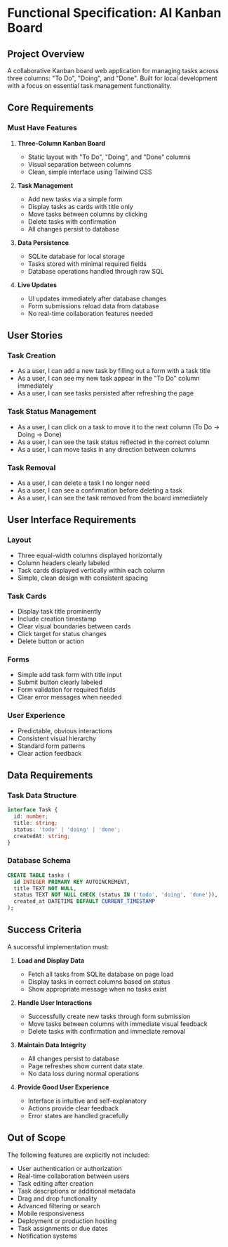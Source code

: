 # Functional Specification: AI Kanban Board

## Project Overview

A collaborative Kanban board web application for managing tasks across three columns: "To Do", "Doing", and "Done". Built for local development with a focus on essential task management functionality.

## Core Requirements

### Must Have Features

1. **Three-Column Kanban Board**
   - Static layout with "To Do", "Doing", and "Done" columns
   - Visual separation between columns
   - Clean, simple interface using Tailwind CSS

2. **Task Management**
   - Add new tasks via a simple form
   - Display tasks as cards with title only
   - Move tasks between columns by clicking
   - Delete tasks with confirmation
   - All changes persist to database

3. **Data Persistence**
   - SQLite database for local storage
   - Tasks stored with minimal required fields
   - Database operations handled through raw SQL

4. **Live Updates**
   - UI updates immediately after database changes
   - Form submissions reload data from database
   - No real-time collaboration features needed

## User Stories

### Task Creation
- As a user, I can add a new task by filling out a form with a task title
- As a user, I can see my new task appear in the "To Do" column immediately
- As a user, I can see tasks persisted after refreshing the page

### Task Status Management
- As a user, I can click on a task to move it to the next column (To Do → Doing → Done)
- As a user, I can see the task status reflected in the correct column
- As a user, I can move tasks in any direction between columns

### Task Removal
- As a user, I can delete a task I no longer need
- As a user, I can see a confirmation before deleting a task
- As a user, I can see the task removed from the board immediately

## User Interface Requirements

### Layout
- Three equal-width columns displayed horizontally
- Column headers clearly labeled
- Task cards displayed vertically within each column
- Simple, clean design with consistent spacing

### Task Cards
- Display task title prominently
- Include creation timestamp
- Clear visual boundaries between cards
- Click target for status changes
- Delete button or action

### Forms
- Simple add task form with title input
- Submit button clearly labeled
- Form validation for required fields
- Clear error messages when needed

### User Experience
- Predictable, obvious interactions
- Consistent visual hierarchy
- Standard form patterns
- Clear action feedback

## Data Requirements

### Task Data Structure
```typescript
interface Task {
  id: number;
  title: string;
  status: 'todo' | 'doing' | 'done';
  createdAt: string;
}
```

### Database Schema
```sql
CREATE TABLE tasks (
  id INTEGER PRIMARY KEY AUTOINCREMENT,
  title TEXT NOT NULL,
  status TEXT NOT NULL CHECK (status IN ('todo', 'doing', 'done')),
  created_at DATETIME DEFAULT CURRENT_TIMESTAMP
);
```

## Success Criteria

A successful implementation must:

1. **Load and Display Data**
   - Fetch all tasks from SQLite database on page load
   - Display tasks in correct columns based on status
   - Show appropriate message when no tasks exist

2. **Handle User Interactions**
   - Successfully create new tasks through form submission
   - Move tasks between columns with immediate visual feedback
   - Delete tasks with confirmation and immediate removal

3. **Maintain Data Integrity**
   - All changes persist to database
   - Page refreshes show current data state
   - No data loss during normal operations

4. **Provide Good User Experience**
   - Interface is intuitive and self-explanatory
   - Actions provide clear feedback
   - Error states are handled gracefully

## Out of Scope

The following features are explicitly not included:

- User authentication or authorization
- Real-time collaboration between users
- Task editing after creation
- Task descriptions or additional metadata
- Drag and drop functionality
- Advanced filtering or search
- Mobile responsiveness
- Deployment or production hosting
- Task assignments or due dates
- Notification systems